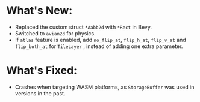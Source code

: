 # What's New:

- Replaced the custom struct `*Aabb2d` with `*Rect` in Bevy.
- Switched to `avian2d` for physics.
- If `atlas` feature is enabled, add `no_flip_at`, `flip_h_at`, `flip_v_at` and `flip_both_at` for `TileLayer` , instead of adding one extra parameter.

# What's Fixed:

- Crashes when targeting WASM platforms, as `StorageBuffer` was used in versions in the past.
